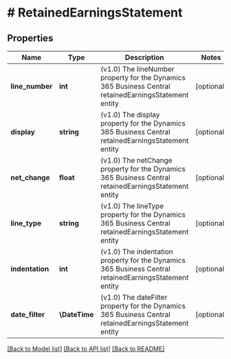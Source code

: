 # # RetainedEarningsStatement

## Properties

Name | Type | Description | Notes
------------ | ------------- | ------------- | -------------
**line_number** | **int** | (v1.0) The lineNumber property for the Dynamics 365 Business Central retainedEarningsStatement entity | [optional]
**display** | **string** | (v1.0) The display property for the Dynamics 365 Business Central retainedEarningsStatement entity | [optional]
**net_change** | **float** | (v1.0) The netChange property for the Dynamics 365 Business Central retainedEarningsStatement entity | [optional]
**line_type** | **string** | (v1.0) The lineType property for the Dynamics 365 Business Central retainedEarningsStatement entity | [optional]
**indentation** | **int** | (v1.0) The indentation property for the Dynamics 365 Business Central retainedEarningsStatement entity | [optional]
**date_filter** | **\DateTime** | (v1.0) The dateFilter property for the Dynamics 365 Business Central retainedEarningsStatement entity | [optional]

[[Back to Model list]](../../README.md#models) [[Back to API list]](../../README.md#endpoints) [[Back to README]](../../README.md)
